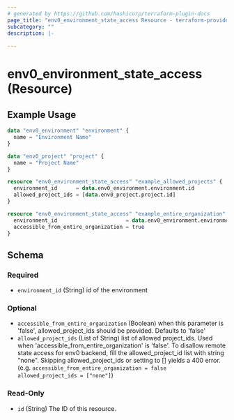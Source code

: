```yaml
---
# generated by https://github.com/hashicorp/terraform-plugin-docs
page_title: "env0_environment_state_access Resource - terraform-provider-env0"
subcategory: ""
description: |-
  
---
```


# env0_environment_state_access (Resource)



## Example Usage

```terraform
data "env0_environment" "environment" {
  name = "Environment Name"
}

data "env0_project" "project" {
  name = "Project Name"
}

resource "env0_environment_state_access" "example_allowed_projects" {
  environment_id      = data.env0_environment.environment.id
  allowed_project_ids = [data.env0_project.project.id]
}

resource "env0_environment_state_access" "example_entire_organization" {
  environment_id                      = data.env0_environment.environment.id
  accessible_from_entire_organization = true
}
```

<!-- schema generated by tfplugindocs -->
## Schema

### Required

- `environment_id` (String) id of the environment

### Optional

- `accessible_from_entire_organization` (Boolean) when this parameter is 'false', allowed_project_ids should be provided. Defaults to 'false'
- `allowed_project_ids` (List of String) list of allowed project_ids. Used when 'accessible_from_entire_organization' is 'false'. To disallow remote state access for env0 backend, fill the allowed_project_id list with string "none". Skipping allowed_project_ids or setting to [] yields a 400 error. (e.g. ```accessible_from_entire_organization = false
  allowed_project_ids = ["none"]```)

### Read-Only

- `id` (String) The ID of this resource.
